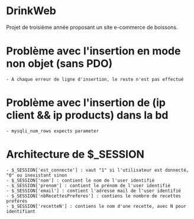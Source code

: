 # DrinkWeb

Projet de troisième année proposant un site e-commerce de boissons.

# Problème avec l'insertion en mode non objet (sans PDO)
    - A chaque erreur de ligne d'insertion, le reste n'est pas effectué

# Problème avec l'insertion de (ip client && ip products) dans la bd
    - mysqli_num_rows expects parameter

# Architecture de $_SESSION
    - $_SESSION['est_connecte'] : vaut "1" si l'utilisateur est donnecté, "0" ou inexistant sinon
    - $_SESSION['nom'] : contient le nom de l'user identifié
    - $_SESSION['prenom'] : contient le prénom de l'user identifié
    - $_SESSION['email'] : contient l'adresse mail de l'user identifié
    - $_SESSION['nbRecettesPreferes'] : contiens le nombre de recettes préférés
    - $_SESSION['recetteN'] : contiens le nom d'une recette, avec N pour identifiant